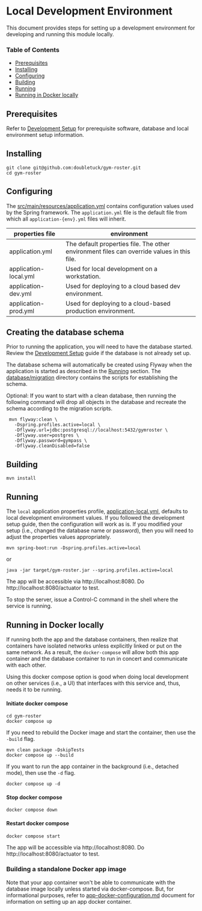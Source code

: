 # Local Development Environment
This document provides steps for setting up a development environment for developing and running this module locally.

### Table of Contents
* [Prerequisites](#prerequisites)
* [Installing](#installing)
* [Configuring](#configuring)
* [Building](#building)
* [Running](#running)
* [Running in Docker locally](#running-in-docker-locally)

## Prerequisites

Refer to [Development Setup](development-setup.md) for prerequisite software, database and local environment setup information.

## Installing
```text
git clone git@github.com:doubletuck/gym-roster.git
cd gym-roster
```

## Configuring
The [src/main/resources/application.yml](../src/main/resources/application.yml) contains configuration values used by the Spring framework. The `application.yml` file is the default file from which all `application-{env}.yml` files will inherit.

| properties file       | environment                                                                               |
|-----------------------|-------------------------------------------------------------------------------------------|
| application.yml       | The default properties file. The other environment files can override values in this file. |
| application-local.yml | Used for local development on a workstation.                                              |
| application-dev.yml   | Used for deploying to a cloud based dev environment.                                      |
| application-prod.yml  | Used for deploying to a cloud-based production environment.                               |

## Creating the database schema
Prior to running the application, you will need to have the database started. Review the [Development Setup](development-setup.md) guide if the database is not already set up.

The database schema will automatically be created using Flyway when the application is started as described in the [Running](#running) section. The [database/migration](../src/main/resources/db/migration) directory contains the scripts for establishing the schema.

Optional: If you want to start with a clean database, then running the following command will drop all objects in the database and recreate the schema according to the migration scripts.
```shell
 mvn flyway:clean \
   -Dspring.profiles.active=local \ 
   -Dflyway.url=jdbc:postgresql://localhost:5432/gymroster \
   -Dflyway.user=postgres \
   -Dflyway.password=gympass \
   -Dflyway.cleanDisabled=false
```

## Building
```shell
mvn install 
```

## Running
The `local` application properties profile, [application-local.yml](../src/main/resources/application-local.yml), defaults to local development environment values. If you followed the development setup guide, then the configuration will work as is. If you modified your setup (i.e., changed the database name or password), then you will need to adjust the properties values appropriately.

```shell
mvn spring-boot:run -Dspring.profiles.active=local
```

or 

```shell
java -jar target/gym-roster.jar --spring.profiles.active=local
```

The app will be accessible via http://localhost:8080. Do http://localhost:8080/actuator to test.

To stop the server, issue a Control-C command in the shell where the service is running.

## Running in Docker locally
If running both the app and the database containers, then realize that containers have isolated networks unless explicitly linked or put on the same network. 
As a result, the `docker-compose` will allow both this app container and the database container to run in concert and communicate with each other.

Using this docker compose option is good when doing local development on other services (i.e., a UI) that interfaces with this service and, thus, needs it to be running.

#### Initiate docker compose

```shell
cd gym-roster
docker compose up
```

If you need to rebuild the Docker image and start the container, then use the `-build` flag.
```shell
mvn clean package -DskipTests
docker compose up --build
```

If you want to run the app container in the background (i.e., detached mode), then use the `-d` flag.
```shell
docker compose up -d
```

#### Stop docker compose
```shell
docker compose down
```

#### Restart docker compose
```shell
docker compose start
```

The app will be accessible via http://localhost:8080. Do http://localhost:8080/actuator to test.

### Building a standalone Docker app image
Note that your app container won't be able to communicate with the database image locally unless started via docker-compose.
But, for informational purposes, refer to [app-docker-configuration.md](app-docker-configuration.md) document for information on setting up an app docker container.